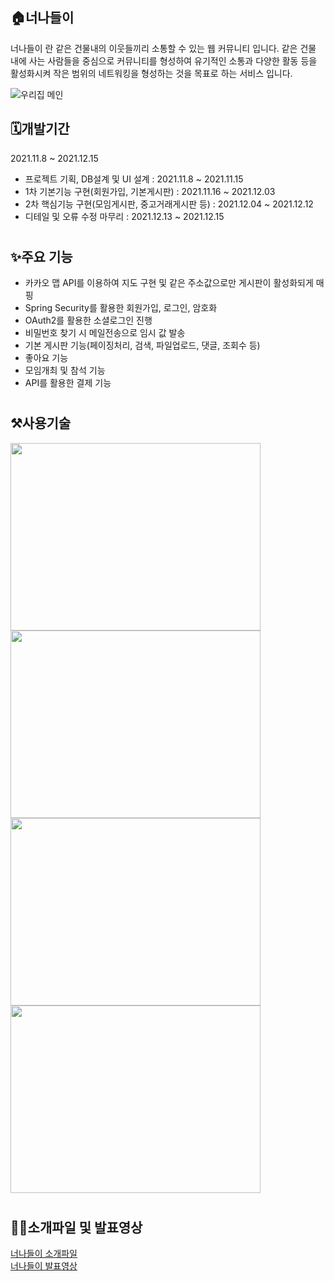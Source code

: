 <div align=left>
  
 <h2>🏠너나들이</h2>
  
<p>너나들이 란 같은 건물내의 이웃들끼리 소통할 수 있는 웹 커뮤니티 입니다.
  같은 건물 내에 사는 사람들을 중심으로 커뮤니티를 형성하여 유기적인 소통과 다양한 활동 등을 활성화시켜 작은 범위의 네트워킹을 형성하는 것을 목표로 하는 서비스 입니다.</p>
 
![우리집 메인](https://user-images.githubusercontent.com/86067390/147085479-5bd98914-20b9-47b6-93d0-8ccd981b0f7f.png)

 <h2>🗓️개발기간</h2>
  <p>2021.11.8 ~ 2021.12.15</p>
  <ul>
    <li>프로젝트 기획, DB설계 및 UI 설계 : 2021.11.8 ~ 2021.11.15</li>
    <li>1차 기본기능 구현(회원가입, 기본게시판) : 2021.11.16 ~ 2021.12.03</li>
    <li>2차 핵심기능 구현(모임게시판, 중고거래게시판 등) : 2021.12.04 ~ 2021.12.12</li>
    <li>디테일 및 오류 수정 마무리 : 2021.12.13 ~ 2021.12.15</li>
  </ul>
  
# <h2>✨주요 기능</h2>
  <ul list-style:none>
    <li>카카오 맵 API를 이용하여 지도 구현 및 같은 주소값으로만 게시판이 활성화되게 매핑</li>
    <li>Spring Security를 활용한 회원가입, 로그인, 암호화</li>
    <li>OAuth2를 활용한 소셜로그인 진행</li>
    <li>비밀번호 찾기 시 메일전송으로 임시 값 발송</li>
    <li>기본 게시판 기능(페이징처리, 검색, 파일업로드, 댓글, 조회수 등)</li>
    <li>좋아요 기능</li>
    <li>모임개최 및 참석 기능</li>
    <li>API를 활용한 결제 기능</li>
  </ul>
 
# <h2>⚒️사용기술</h2>

<img src="https://user-images.githubusercontent.com/86067390/147083000-4e2f4c43-858a-482a-b8fc-24b04a237007.png"  width="400" height="300"/>
<img src="https://user-images.githubusercontent.com/86067390/147083001-78abe1ad-033d-4245-b9db-98d6e99b9433.png"  width="400" height="300"/>
<img src="https://user-images.githubusercontent.com/86067390/147083002-52863367-de0e-471a-83fe-1d7d20b8ea25.png"  width="400" height="300"/>
<img src="https://user-images.githubusercontent.com/86067390/147082994-9da33b85-7c35-479a-99a2-3795cfc5031c.png"  width="400" height="300"/>
  
# <h2>🧑‍💻소개파일 및 발표영상</h2>
   [너나들이 소개파일](https://github.com/OrangeHarry/Project_nunadri_springboot-1/blob/main/%EB%84%88%EB%82%98%EB%93%A4%EC%9D%B4.pdf) <br>
   [너나들이 발표영상](https://www.youtube.com/watch?v=zBa-5TQROUY)
  
</div>
